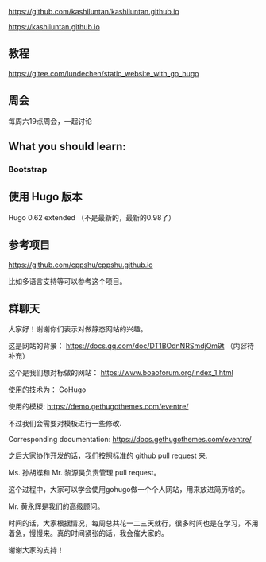 

https://github.com/kashiluntan/kashiluntan.github.io

https://kashiluntan.github.io

## 教程

https://gitee.com/lundechen/static_website_with_go_hugo

## 周会
每周六19点周会，一起讨论

## What you should learn:
### Bootstrap

## 使用 Hugo 版本
Hugo 0.62 extended （不是最新的，最新的0.98了）

## 参考项目
https://github.com/cppshu/cppshu.github.io

比如多语言支持等可以参考这个项目。

## 群聊天
大家好！谢谢你们表示对做静态网站的兴趣。

这是网站的背景：
https://docs.qq.com/doc/DT1BOdnNRSmdjQm9t
（内容待补充）

这个是我们想对标做的网站：
https://www.boaoforum.org/index_1.html

使用的技术为：
GoHugo

使用的模板:
https://demo.gethugothemes.com/eventre/

不过我们会需要对模板进行一些修改.

Corresponding documentation: https://docs.gethugothemes.com/eventre/

之后大家协作开发的话，我们按照标准的 github pull request 来.

Ms. 孙胡蝶和 Mr. 黎源昊负责管理 pull request。

这个过程中，大家可以学会使用gohugo做一个个人网站，用来放进简历啥的。

Mr. 黄永辉是我们的高级顾问。

时间的话，大家根据情况，每周总共花一二三天就行，很多时间也是在学习，不用着急，慢慢来。真的时间紧张的话，我会催大家的。

谢谢大家的支持！

